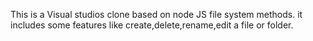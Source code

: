 This is a Visual studios clone based on node JS file system methods. it includes some features like create,delete,rename,edit a file or folder. 
